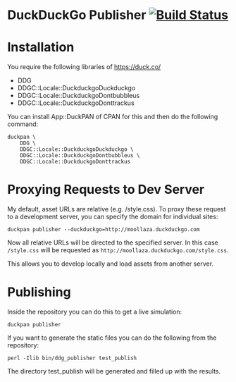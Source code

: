 # DuckDuckGo Publisher [![Build Status](https://travis-ci.org/duckduckgo/duckduckgo-publisher.png?branch=master)](https://travis-ci.org/duckduckgo/duckduckgo-publisher)

# Installation

You require the following libraries of https://duck.co/

 - DDG
 - DDGC::Locale::DuckduckgoDuckduckgo
 - DDGC::Locale::DuckduckgoDontbubbleus
 - DDGC::Locale::DuckduckgoDonttrackus

You can install App::DuckPAN of CPAN for this and then do the following command:

```
duckpan \
	DDG \
	DDGC::Locale::DuckduckgoDuckduckgo \
	DDGC::Locale::DuckduckgoDontbubbleus \
	DDGC::Locale::DuckduckgoDonttrackus
```

# Proxying Requests to Dev Server

My default, asset URLs are relative (e.g. /style.css). To proxy these request to a development server, you can specify the domain for individual sites:

```shell
duckpan publisher --duckduckgo=http://moollaza.duckduckgo.com
```

Now all relative URLs will be directed to the specified server. In this case `/style.css` will be requested as `http://moollaza.duckduckgo.com/style.css`.

This allows you to develop locally and load assets from another server.

# Publishing

Inside the repository you can do this to get a live simulation:

```
duckpan publisher
```

If you want to generate the static files you can do the following from the repository:

```
perl -Ilib bin/ddg_publisher test_publish
```

The directory test_publish will be generated and filled up with the results.


